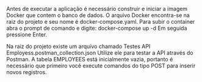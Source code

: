 Antes de executar a aplicação é necessário construir e iniciar a imagem Docker que contem o banco de dados. 
O arquivo Docker encontra-se na raiz do projeto e seu nome é docker-compose.yaml. Para subir o container abra
o prompt de comando e digite: docker-compose up -d 
Em seguida pressione Enter.

Na raiz do projeto existe um arquivo chamado Testes API Employess.postman_collection.json
Utilize ele para testar a API através do Postman. 
A tabela EMPLOYEES está inicialmente vazia, portanto é necessário que primeiro você execute comandos
do tipo POST para inserir novos registros.
